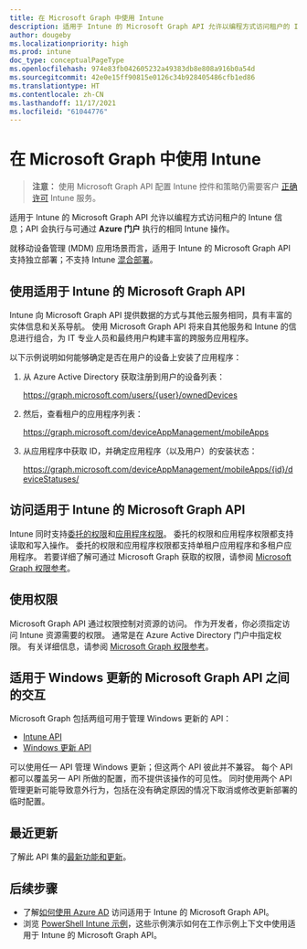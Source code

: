 ```yaml
---
title: 在 Microsoft Graph 中使用 Intune
description: 适用于 Intune 的 Microsoft Graph API 允许以编程方式访问租户的 Intune 信息；API 会执行与可通过 Azure 门户执行的相同 Intune 操作。
author: dougeby
ms.localizationpriority: high
ms.prod: intune
doc_type: conceptualPageType
ms.openlocfilehash: 974e83fb042605232a49383db8e808a916b0a54d
ms.sourcegitcommit: 42e0e15ff90815e0126c34b928405486cfb1ed86
ms.translationtype: HT
ms.contentlocale: zh-CN
ms.lasthandoff: 11/17/2021
ms.locfileid: "61044776"
---
```

# <a name="working-with-intune-in-microsoft-graph"></a>在 Microsoft Graph 中使用 Intune  

> **注意：** 使用 Microsoft Graph API 配置 Intune 控件和策略仍需要客户 [正确许可](https://www.microsoft.com/cloud-platform/microsoft-intune-pricing) Intune 服务。

适用于 Intune 的 Microsoft Graph API 允许以编程方式访问租户的 Intune 信息；API 会执行与可通过 **Azure 门户** 执行的相同 Intune 操作。  

就移动设备管理 (MDM) 应用场景而言，适用于 Intune 的 Microsoft Graph API 支持独立部署；不支持 Intune [混合部署](/sccm/mdm/understand/choose-between-standalone-intune-and-hybrid-mobile-device-management)。 



## <a name="using-the-microsoft-graph-api-for-intune"></a>使用适用于 Intune 的 Microsoft Graph API

Intune 向 Microsoft Graph API 提供数据的方式与其他云服务相同，具有丰富的实体信息和关系导航。 使用 Microsoft Graph API 将来自其他服务和 Intune 的信息进行组合，为 IT 专业人员和最终用户构建丰富的跨服务应用程序。     

以下示例说明如何能够确定是否在用户的设备上安装了应用程序： 

1. 从 Azure Active Directory 获取注册到用户的设备列表： 

    https://graph.microsoft.com/users/{user}/ownedDevices 

2. 然后，查看租户的应用程序列表： 

    https://graph.microsoft.com/deviceAppManagement/mobileApps  

3. 从应用程序中获取 ID，并确定应用程序（以及用户）的安装状态：

    https://graph.microsoft.com/deviceAppManagement/mobileApps/{id}/deviceStatuses/

## <a name="accessing-the-microsoft-graph-api-for-intune"></a>访问适用于 Intune 的 Microsoft Graph API

Intune 同时支持[委托的权限](/graph/auth-v2-user)和[应用程序权限](/graph/auth-v2-service)。 委托的权限和应用程序权限都支持读取和写入操作。 委托的权限和应用程序权限都支持单租户应用程序和多租户应用程序。 若要详细了解可通过 Microsoft Graph 获取的权限，请参阅 [ Microsoft Graph 权限参考](/graph/permissions-reference)。

## <a name="using-permissions"></a>使用权限

Microsoft Graph API 通过权限控制对资源的访问。 作为开发者，你必须指定访问 Intune 资源需要的权限。 通常是在 Azure Active Directory 门户中指定权限。 有关详细信息，请参阅 [Microsoft Graph 权限参考](/graph/permissions-reference)。

## <a name="interaction-between-microsoft-graph-apis-for-windows-updates"></a>适用于 Windows 更新的 Microsoft Graph API 之间的交互

Microsoft Graph 包括两组可用于管理 Windows 更新的 API： 

- [Intune API](/graph/intune-concept-overview)
- [Windows 更新 API](/graph/windowsupdates-concept-overview)

可以使用任一 API 管理 Windows 更新；但这两个 API 彼此并不兼容。 每个 API 都可以覆盖另一 API 所做的配置，而不提供该操作的可见性。 同时使用两个 API 管理更新可能导致意外行为，包括在没有确定原因的情况下取消或修改更新部署的临时配置。   

## <a name="whats-new"></a>最近更新
了解此 API 集的[最新功能和更新](/graph/whats-new-overview)。

## <a name="next-steps"></a>后续步骤

- 了解[如何使用 Azure AD](/intune/intune-graph-apis) 访问适用于 Intune 的 Microsoft Graph API。  
- 浏览 [PowerShell Intune 示例](https://github.com/microsoftgraph/powershell-intune-samples)，这些示例演示如何在工作示例上下文中使用适用于 Intune 的 Microsoft Graph API。
